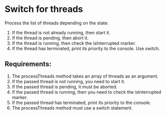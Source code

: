 # Switch for threads

Process the list of threads depending on the state:
1. If the thread is not already running, then start it.
2. If the thread is pending, then abort it.
3. If the thread is running, then check the isInterrupted marker.
4. If the thread has terminated, print its priority to the console.
Use switch.


## Requirements:
1. The processThreads method takes an array of threads as an argument.
2. If the passed thread is not running, you need to start it.
3. If the passed thread is pending, it must be aborted.
4. If the passed thread is running, then you need to check the isInterrupted marker.
5. If the passed thread has terminated, print its priority to the console.
6. The processThreads method must use a switch statement.